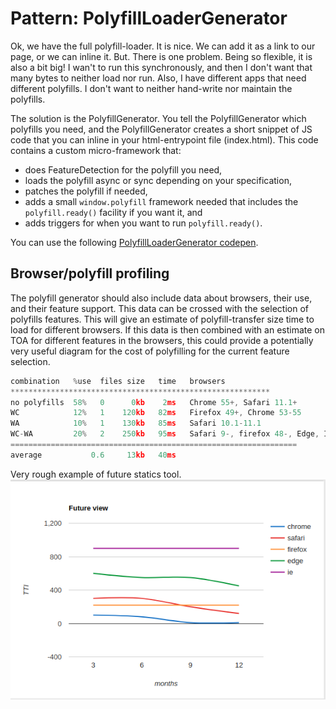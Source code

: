 # Pattern: PolyfillLoaderGenerator

Ok, we have the full polyfill-loader. It is nice.
We can add it as a link to our page, or we can inline it.
But. There is one problem. 
Being so flexible, it is also a bit big!
I wan't to run this synchronously, and 
then I don't want that many bytes to neither load nor run.
Also, I have different apps that need different polyfills. 
I don't want to neither hand-write nor maintain the polyfills.

The solution is the PolyfillGenerator.
You tell the PolyfillGenerator which polyfills you need, and 
the PolyfillGenerator creates a short snippet of JS code that 
you can inline in your html-entrypoint file (index.html).
This code contains a custom micro-framework that:
 * does FeatureDetection for the polyfill you need,
 * loads the polyfill async or sync depending on your specification,
 * patches the polyfill if needed,
 * adds a small `window.polyfill` framework needed that includes 
 the `polyfill.ready()` facility if you want it, and 
 * adds triggers for when you want to run `polyfill.ready()`.

You can use the following [PolyfillLoaderGenerator codepen]().

## Browser/polyfill profiling

The polyfill generator should also include data about browsers, their use, and their feature support.
This data can be crossed with the selection of polyfills features.
This will give an estimate of polyfill-transfer size time to load for different browsers.
If this data is then combined with an estimate on TOA for different features in the browsers,
this could provide a potentially very useful diagram for the cost of polyfilling for the current
feature selection.
```javascript
combination   %use  files size   time   browsers
**********************************************************
no polyfills  58%   0      0kb    2ms   Chrome 55+, Safari 11.1+
WC            12%   1    120kb   82ms   Firefox 49+, Chrome 53-55
WA            10%   1    130kb   85ms   Safari 10.1-11.1
WC-WA         20%   2    250kb   95ms   Safari 9-, firefox 48-, Edge, IE
================================================================
average           0.6     13kb   40ms
```

Very rough example of future statics tool.
![future view](simple_future_view.png)
